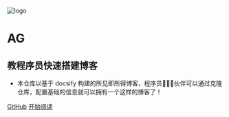 ![logo](_media/logo.png)

# AG

## 教程序员快速搭建博客

- 本仓库以基于 docsify 构建的所见即所得博客，程序员👨🏻‍💻伙伴可以通过克隆仓库，配置基础的信息就可以拥有一个这样的博客了！
 
[GitHub](<https://github.com/xtyr/xtyr.github.io>)
[开始阅读](README.md)